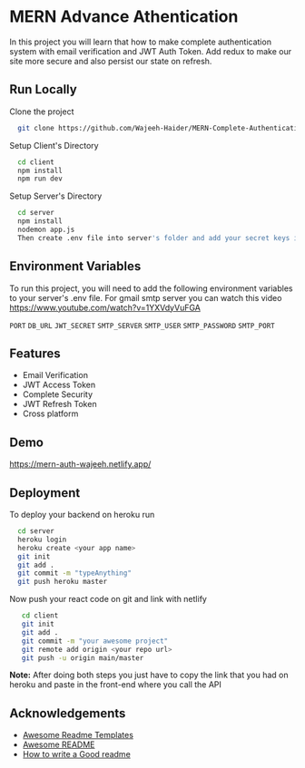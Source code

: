 # MERN Advance Athentication

In this project you will 
learn that how to make complete 
authentication system with email 
verification and JWT Auth Token. Add redux to make our site more secure and also persist our state on refresh.



## Run Locally

Clone the project

```bash
  git clone https://github.com/Wajeeh-Haider/MERN-Complete-Authentication
```

Setup Client's Directory

```bash
  cd client
  npm install
  npm run dev
```

Setup Server's Directory

```bash
  cd server
  npm install
  nodemon app.js
  Then create .env file into server's folder and add your secret keys into following env variables
```


## Environment Variables

To run this project, you will need to add the following environment variables to your server's .env file.
For gmail smtp server you can watch this video https://www.youtube.com/watch?v=1YXVdyVuFGA

`PORT` 
`DB_URL`
`JWT_SECRET`
`SMTP_SERVER`
`SMTP_USER`
`SMTP_PASSWORD`
`SMTP_PORT`


## Features

- Email Verification
- JWT Access Token
- Complete Security
- JWT Refresh Token
- Cross platform


## Demo

https://mern-auth-wajeeh.netlify.app/


## Deployment

To deploy your backend on heroku run 

```bash
  cd server
  heroku login
  heroku create <your app name>
  git init 
  git add . 
  git commit -m "typeAnything"
  git push heroku master
```

Now push your react code on git and link with netlify
```bash
   cd client
   git init
   git add .
   git commit -m "your awesome project"
   git remote add origin <your repo url>
   git push -u origin main/master 
```
**Note:** After doing both steps you just have to copy the link that you had on heroku and paste in the front-end where you call the API



## Acknowledgements

 - [Awesome Readme Templates](https://github.com/Wajeeh-Haider/Wajeeh-Haider)
 - [Awesome README](https://github.com/Wajeeh-Haider/Wajeeh-Haider)
 - [How to write a Good readme](https://github.com/Wajeeh-Haider/Wajeeh-Haider)
